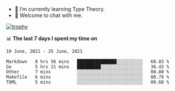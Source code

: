 <!--
### Hi there 👋

- 🤔 I was learning formal verification with Coq formally, but want to **build things** now.
- 😬 I am broadly interested in **computer systems** and **programming languages** (just a beginner 🥺).
- 🤩 (I hope I can) code for fun!

<img src="https://github-readme-stats.vercel.app/api?username=xxchan&show_icons=true&icon_color=0366d6&text_color=24292e&bg_color=ffffff&hide_title=true" />

---
-->


- 🌱 I’m currently learning Type Theory.
- 💬 Welcome to chat with me.


[![trophy](https://github-profile-trophy.vercel.app/?username=xxchan&theme=flat)](https://github.com/xxchan)


📊 **The last 7 days I spent my time on** 

<!--START_SECTION:waka-->
```text
19 June, 2021 - 25 June, 2021

Markdown   8 hrs 56 mins   ███████████████░░░░░░░░░░   60.83 % 
Go         5 hrs 21 mins   █████████░░░░░░░░░░░░░░░░   36.43 % 
Other      7 mins          ░░░░░░░░░░░░░░░░░░░░░░░░░   00.80 % 
Makefile   6 mins          ░░░░░░░░░░░░░░░░░░░░░░░░░   00.79 % 
TOML       5 mins          ░░░░░░░░░░░░░░░░░░░░░░░░░   00.60 %
```
<!--END_SECTION:waka-->

<!--
**xxchan/xxchan** is a ✨ _special_ ✨ repository because its `README.md` (this file) appears on your GitHub profile.

Here are some ideas to get you started:

- 🔭 I’m currently working on ...
- 🌱 I’m currently learning ...
- 👯 I’m looking to collaborate on ...
- 🤔 I’m looking for help with ...
- 💬 Ask me about ...
- 📫 How to reach me: ...
- 😄 Pronouns: ...
- ⚡ Fun fact: ...
-->
